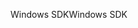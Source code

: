 <span data-ttu-id="d2298-101">Windows SDK</span><span class="sxs-lookup"><span data-stu-id="d2298-101">Windows SDK</span></span>